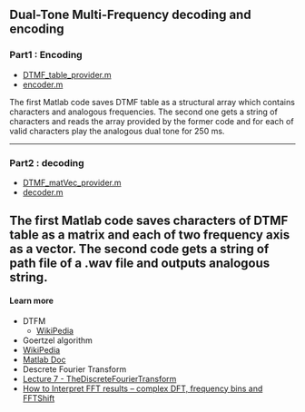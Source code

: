 ## Dual-Tone Multi-Frequency decoding and encoding


### Part1 : Encoding
- [DTMF_table_provider.m](./DTMF_table_provider.m)
- [encoder.m](./encoder.m)

The first Matlab code saves DTMF table as a structural array which contains characters and analogous frequencies. The second one gets a string of characters and reads the array provided by the former code and for each of valid characters play the analogous dual tone for 250 ms.


------
### Part2 : decoding
- [DTMF_matVec_provider.m](./DTMF_matVec_provider.m)
- [decoder.m](./decoder.m)

The first Matlab code saves characters of DTMF table as a matrix and each of two frequency axis as a vector. The second code gets a string of path file of a .wav file and outputs analogous string.
----
#### Learn more
- DTFM <br/>
  - [WikiPedia](https://en.wikipedia.org/wiki/Dual-tone_multi-frequency_signaling) <br/>
- Goertzel algorithm <br/>
 - [WikiPedia](https://en.wikipedia.org/wiki/Goertzel_algorithm)<br/>
 - [Matlab Doc](https://www.mathworks.com/help/signal/ref/goertzel.html)
- Descrete Fourier Transform
 - [Lecture 7 - TheDiscreteFourierTransform](http://www.robots.ox.ac.uk/%7Esjrob/Teaching/SP/l7.pdf)
 - [How to Interpret FFT results – complex DFT, frequency bins and FFTShift](https://www.gaussianwaves.com/2015/11/interpreting-fft-results-complex-dft-frequency-bins-and-fftshift/)

